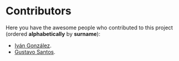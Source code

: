 # Contributors

Here you have the awesome people who contributed to this project (ordered **alphabetically** by **surname**):

- [Iván González](https://github.com/dreamingechoes).
- [Gustavo Santos](https://github.com/gustavofsantos).
